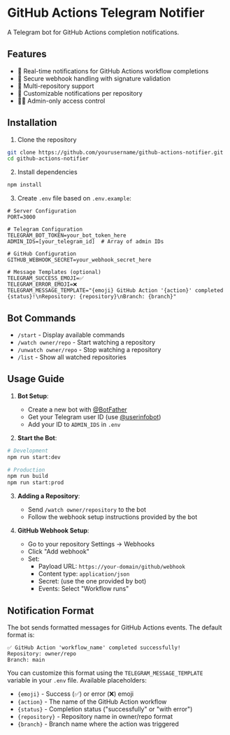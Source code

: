 # GitHub Actions Telegram Notifier

A Telegram bot for GitHub Actions completion notifications.

## Features

- 🔔 Real-time notifications for GitHub Actions workflow completions
- 🔐 Secure webhook handling with signature validation
- 👥 Multi-repository support
- 🎯 Customizable notifications per repository
- 👮‍♂️ Admin-only access control

## Installation

1. Clone the repository

```bash
git clone https://github.com/yourusername/github-actions-notifier.git
cd github-actions-notifier
```

2. Install dependencies

```bash
npm install
```

3. Create `.env` file based on `.env.example`:

```env
# Server Configuration
PORT=3000

# Telegram Configuration
TELEGRAM_BOT_TOKEN=your_bot_token_here
ADMIN_IDS=[your_telegram_id]  # Array of admin IDs

# GitHub Configuration
GITHUB_WEBHOOK_SECRET=your_webhook_secret_here

# Message Templates (optional)
TELEGRAM_SUCCESS_EMOJI=✅
TELEGRAM_ERROR_EMOJI=❌
TELEGRAM_MESSAGE_TEMPLATE="{emoji} GitHub Action '{action}' completed {status}!\nRepository: {repository}\nBranch: {branch}"
```

## Bot Commands

- `/start` - Display available commands
- `/watch owner/repo` - Start watching a repository
- `/unwatch owner/repo` - Stop watching a repository
- `/list` - Show all watched repositories

## Usage Guide

1. **Bot Setup**:

   - Create a new bot with [@BotFather](https://t.me/BotFather)
   - Get your Telegram user ID (use [@userinfobot](https://t.me/userinfobot))
   - Add your ID to `ADMIN_IDS` in `.env`

2. **Start the Bot**:

```bash
# Development
npm run start:dev

# Production
npm run build
npm run start:prod
```

3. **Adding a Repository**:

   - Send `/watch owner/repository` to the bot
   - Follow the webhook setup instructions provided by the bot

4. **GitHub Webhook Setup**:
   - Go to your repository Settings → Webhooks
   - Click "Add webhook"
   - Set:
     - Payload URL: `https://your-domain/github/webhook`
     - Content type: `application/json`
     - Secret: (use the one provided by bot)
     - Events: Select "Workflow runs"

## Notification Format

The bot sends formatted messages for GitHub Actions events. The default format is:

```
✅ GitHub Action 'workflow_name' completed successfully!
Repository: owner/repo
Branch: main
```

You can customize this format using the `TELEGRAM_MESSAGE_TEMPLATE` variable in your `.env` file. Available placeholders:

- `{emoji}` - Success (✅) or error (❌) emoji
- `{action}` - The name of the GitHub Action workflow
- `{status}` - Completion status ("successfully" or "with error")
- `{repository}` - Repository name in owner/repo format
- `{branch}` - Branch name where the action was triggered
